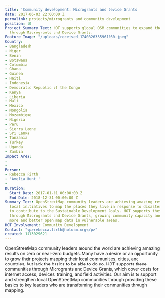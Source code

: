 ```yaml
---
title: 'Community development: Microgrants and Device Grants'
date: 2017-06-03 22:00:00 Z
permalink: projects/microgrants_and_community_development
position: 10
Project Summary Text: HOT supports global OSM communities to expand their local projects
  through Microgrants and Device Grants.
Feature Image: "/uploads/received_1740826335961060.jpeg"
Country:
- Bangladesh
- Niger
- Benin
- Botswana
- Colombia
- Ghana
- Guinea
- Haiti
- Indonesia
- Democratic Republic of the Congo
- Kenya
- Liberia
- Mali
- Mexico
- Mongolia
- Mozambique
- Nigeria
- Peru
- Sierra Leone
- Sri Lanka
- Tanzania
- Turkey
- Uganda
- Zambia
Impact Area:
- 
- 
Person:
- Rebecca Firth
- 'Amelia Hunt '
- 
Duration:
  Start Date: 2017-01-01 00:00:00 Z
  End Date: 2018-12-31 00:00:00 Z
Summary Text: OpenStreetMap community leaders are achieving amazing results leading
  local initiatives to map the places they live in response to disaster risks, and
  to contribute to the Sustainable Development Goals. HOT supports these projects
  through Microgrants and Device Grants, growing community capacity and encouraging
  more and better open map data in vulnerable areas.
HOT Involvement: Community Development
Contact: "<p>rebecca.firth@hotosm.org</p>"
created: 1513029621
---
```


OpenStreetMap community leaders around the world are achieving amazing results on zero or near-zero budgets. Many have a desire or an opportunity to grow their projects mapping their local communities, cities, and countries, but lack the basics to be able to do so. HOT supports these communities through Microgrants and Device Grants, which cover costs for internet access, devices, training, and field activities. Our aim is to support and strengthen local OpenStreetMap communities through providing these basics to key leaders who are transforming their communities through mapping.
